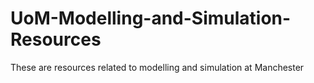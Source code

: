 # UoM-Modelling-and-Simulation-Resources
These are resources related to modelling and simulation at Manchester
